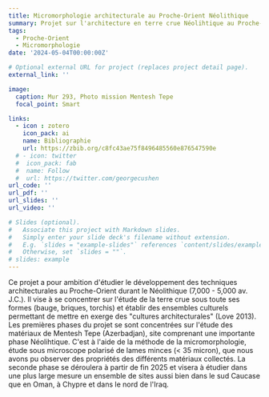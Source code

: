 ```yaml
---
title: Micromorphologie architecturale au Proche-Orient Néolithique
summary: Projet sur l'architecture en terre crue Néolihtique au Proche-Orient et son étude par le biais de la micromorphologie et des études archéométriques.
tags:
  - Proche-Orient
  - Micromorphologie
date: '2024-05-04T00:00:00Z'

# Optional external URL for project (replaces project detail page).
external_link: ''

image:
  caption: Mur 293, Photo mission Mentesh Tepe
  focal_point: Smart

links:
  - icon : zotero
    icon_pack: ai
    name: Bibliographie
    url: https://zbib.org/c8fc43ae75f8496485560e876547590e
  # - icon: twitter
  #  icon_pack: fab
  #  name: Follow
  #  url: https://twitter.com/georgecushen
url_code: ''
url_pdf: ''
url_slides: ''
url_video: ''

# Slides (optional).
#   Associate this project with Markdown slides.
#   Simply enter your slide deck's filename without extension.
#   E.g. `slides = "example-slides"` references `content/slides/example-slides.md`.
#   Otherwise, set `slides = ""`.
# slides: example
---
```


Ce projet a pour ambition d'étudier le développement des techniques architecturales au Proche-Orient durant le Néolithique (7,000 - 5,000 av. J.C.). Il vise à se concentrer sur l'étude de la terre crue sous toute ses formes (bauge, briques, torchis) et établir des ensembles culturels permettant de mettre en exerge des "cultures architecturales" (Love 2013). Les premières phases du projet se sont concentrées sur l'étude des matériaux de Mentesh Tepe (Azerbadjan), site comprenant une importante phase Néolihtique.
C'est à l'aide de la méthode de la micromorphologie, étude sous microscope polarisé de lames minces (< 35 micron), que nous avons pu observer des propriétés des différents matériaux collectés.
La seconde phase se déroulera à partir de fin 2025 et visera à étudier dans une plus large mesure un ensemble de sites aussi bien dans le sud Caucase que en Oman, à Chypre et dans le nord de l'Iraq.
